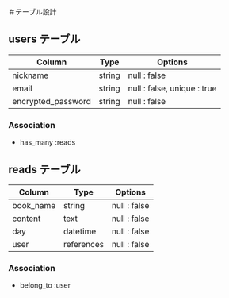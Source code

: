 ＃テーブル設計

## users テーブル

|Column              |Type    |Options                      |
|--------------------|--------|---------------------------- |
|nickname            | string | null : false                |
|email               | string | null : false, unique : true |
|encrypted_password  | string | null : false                |

### Association

- has_many :reads

## reads テーブル


|Column    |Type        |Options       |
|--------  |----------- |------------- |
|book_name | string     | null : false |
|content   | text       | null : false |
|day       | datetime   | null : false |
|user      | references | null : false |

### Association

- belong_to :user
